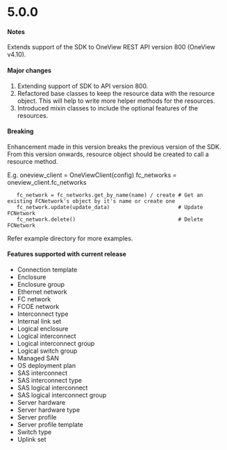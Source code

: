 # 5.0.0
#### Notes
Extends support of the SDK to OneView REST API version 800 (OneView v4.10).

#### Major changes
 1. Extending support of SDK to API version 800.
 2. Refactored base classes to keep the resource data with the resource object.
    This will help to write more helper methods for the resources.
 3. Introduced mixin classes to include the optional features of the resources.

#### Breaking
  Enhancement made in this version breaks the previous version of the SDK.
  From this version onwards, resource object should be created to call a resource method.

  E.g.
       oneview_client = OneViewClient(config)
       fc_networks = oneview_client.fc_networks

       fc_network = fc_networks.get_by_name(name) / create # Get an existing FCNetwork's object by it's name or create one
       fc_network.update(update_data)                      # Update FCNetwork
       fc_network.delete()                                 # Delete FCNetwork

  Refer example directory for more examples.

#### Features supported with current release
- Connection template
- Enclosure
- Enclosure group
- Ethernet network
- FC network
- FCOE network
- Interconnect type
- Internal link set
- Logical enclosure
- Logical interconnect
- Logical interconnect group
- Logical switch group
- Managed SAN
- OS deployment plan
- SAS interconnect
- SAS interconnect type
- SAS logical interconnect
- SAS logical interconnect group
- Server hardware
- Server hardware type
- Server profile
- Server profile template
- Switch type
- Uplink set
